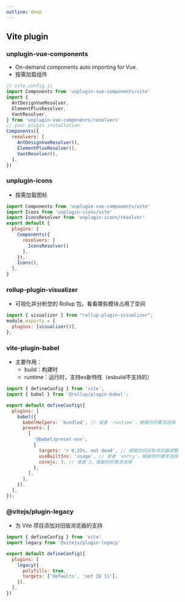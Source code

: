 ```yaml
---
outline: deep
---
```

## Vite plugin
### unplugin-vue-components 
- On-demand components auto importing for Vue.
- 按需加载组件
```js
// vite.config.js
import Components from 'unplugin-vue-components/vite'
import {
  AntDesignVueResolver,
  ElementPlusResolver,
  VantResolver,
} from 'unplugin-vue-components/resolvers'
// your plugin installation
Components({
  resolvers: [
    AntDesignVueResolver(),
    ElementPlusResolver(),
    VantResolver(),
  ],
})
```
### unplugin-icons
- 按需加载图标
```js
import Components from 'unplugin-vue-components/vite'
import Icons from 'unplugin-icons/vite'
import IconsResolver from 'unplugin-icons/resolver'
export default {
  plugins: [
    Components({
      resolvers: [
        IconsResolver()
      ],
    }),
    Icons(),
  ],
}
```
### rollup-plugin-visualizer
- 可视化并分析您的 Rollup 包，看看哪些模块占用了空间
```js
import { visualizer } from "rollup-plugin-visualizer";
module.exports = {
  plugins: [visualizer()],
};
```
### vite-plugin-babel
- 主要作用：
  -  build：构建时
  -  runtime：运行时，支持es新特性（esbuild不支持的）
```js
import { defineConfig } from 'vite';
import { babel } from '@rollup/plugin-babel';

export default defineConfig({
  plugins: [
    babel({
      babelHelpers: 'bundled', // 或者 'runtime'，根据你的需求选择
      presets: [
        [
          '@babel/preset-env',
          {
            targets: '> 0.25%, not dead', // 根据你的目标浏览器调整
            useBuiltIns: 'usage', // 或者 'entry'，根据你的需求选择
            corejs: 3, // 或者 2，根据你的需求选择
          },
        ],
      ],
    }),
  ],
});
```
### @vitejs/plugin-legacy
- 为 Vite 项目添加对旧版浏览器的支持
```js
import { defineConfig } from 'vite'
import legacy from '@vitejs/plugin-legacy'

export default defineConfig({
  plugins: [
    legacy({
      polyfills: true,
      targets: ['defaults', 'not IE 11'],
    }),
  ],
})
```
